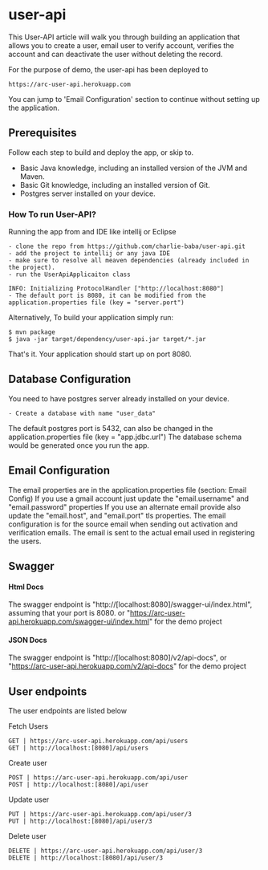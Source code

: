 # user-api
This User-API article will walk you through building an application that allows you to create a user, email user to verify account, verifies the account and can deactivate the user without deleting the record.

For the purpose of demo, the user-api has been deployed to

    https://arc-user-api.herokuapp.com
You can jump to 'Email Configuration' section to continue without setting up the application.

## Prerequisites

Follow each step to build and deploy the app, or skip to.
* Basic Java knowledge, including an installed version of the JVM and Maven.
* Basic Git knowledge, including an installed version of Git.
* Postgres server installed on your device.

### How To run User-API?

Running the app from and IDE like intellij or Eclipse

    - clone the repo from https://github.com/charlie-baba/user-api.git
    - add the project to intellij or any java IDE
    - make sure to resolve all meaven dependencies (already included in the project).
    - run the UserApiApplicaiton class

    INFO: Initializing ProtocolHandler ["http://localhost:8080"] 
    - The default port is 8080, it can be modified from the application.properties file (key = "server.port") 

Alternatively,
To build your application simply run:

    $ mvn package
    $ java -jar target/dependency/user-api.jar target/*.jar

That's it. Your application should start up on port 8080.

## Database Configuration

You need to have postgres server already installed on your device.

    - Create a database with name "user_data"
The default postgres port is 5432, can also be changed in the application.properties file (key = "app.jdbc.url") 
The database schema would be generated once you run the app.

## Email Configuration

The email properties are in the application.properties file (section: Email Config)
If you use a gmail account just update the "email.username" and "email.password" properties
If you use an alternate email provide also update the "email.host", and "email.port" tls properties.
The email configuration is for the source email when sending out activation and verification emails.
The email is sent to the actual email used in registering the users.


## Swagger

#### Html Docs
The swagger endpoint is "http://[localhost:8080]/swagger-ui/index.html", assuming that your port is 8080.
or "https://arc-user-api.herokuapp.com/swagger-ui/index.html" for the demo project

#### JSON Docs
The swagger endpoint is "http://[localhost:8080]/v2/api-docs", or "https://arc-user-api.herokuapp.com/v2/api-docs" for the demo project


## User endpoints

The user endpoints are listed below

Fetch Users

    GET | https://arc-user-api.herokuapp.com/api/users
    GET | http://localhost:[8080]/api/users
Create user

    POST | https://arc-user-api.herokuapp.com/api/user
    POST | http://localhost:[8080]/api/user

Update user

    PUT | https://arc-user-api.herokuapp.com/api/user/3
    PUT | http://localhost:[8080]/api/user/3

Delete user

    DELETE | https://arc-user-api.herokuapp.com/api/user/3
    DELETE | http://localhost:[8080]/api/user/3
